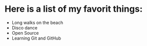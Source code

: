 # Here is a list of my favorit things: 
- Long walks on the beach 
- Disco dance
- Open Source
- Learning Git and GitHub
